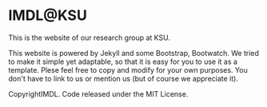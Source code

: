 # IMDL@KSU

This is the website of our research group at KSU.

This website is powered by Jekyll and some Bootstrap, Bootwatch. We tried to make it simple yet adaptable, so that it is easy for you to use it as a template. Plese feel free to copy and modify for your own purposes.  You don't have to link to us or mention us (but of course we appreciate it).

CopyrightIMDL. Code released under the MIT License.

